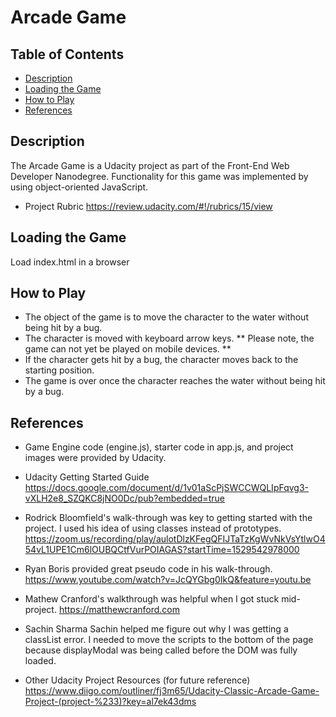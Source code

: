 
# Arcade Game

## Table of Contents

* [Description](#description)
* [Loading the Game](#loadingthegame)
* [How to Play](#howtoplay)
* [References](#references)


## Description

The Arcade Game is a Udacity project as part of the Front-End Web Developer Nanodegree.
Functionality for this game was implemented by using object-oriented JavaScript.

* Project Rubric
https://review.udacity.com/#!/rubrics/15/view

## Loading the Game

Load index.html in a browser

## How to Play
* The object of the game is to move the character to the water without being hit by a bug.
* The character is moved with keyboard arrow keys.
** Please note, the game can not yet be played on mobile devices. **
* If the character gets hit by a bug, the character moves back to the starting position.
* The game is over once the character reaches the water without being hit by a bug.

## References
* Game Engine code (engine.js), starter code in app.js, and project images were provided by Udacity.

* Udacity Getting Started Guide
https://docs.google.com/document/d/1v01aScPjSWCCWQLIpFqvg3-vXLH2e8_SZQKC8jNO0Dc/pub?embedded=true

* Rodrick Bloomfield's walk-through was key to getting started with the project. I used his idea of
using classes instead of prototypes.
https://zoom.us/recording/play/aulotDlzKFegQFIJTaTzKgWvNkVsYtlwO454vL1UPE1Cm6lOUBQCtfVurPOIAGAS?startTime=1529542978000

* Ryan Boris provided great pseudo code in his walk-through.
https://www.youtube.com/watch?v=JcQYGbg0IkQ&feature=youtu.be

* Mathew Cranford's walkthrough was helpful when I got stuck mid-project.
https://matthewcranford.com

* Sachin Sharma
Sachin helped me figure out why I was getting a classList error. I needed to move the scripts to the
bottom of the page because displayModal was being called before the DOM was fully loaded.

* Other Udacity Project Resources (for future reference)
https://www.diigo.com/outliner/fj3m65/Udacity-Classic-Arcade-Game-Project-(project-%233)?key=al7ek43dms

